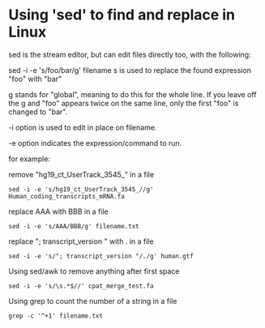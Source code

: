 # Using 'sed' to find and replace in Linux
sed is the stream editor, but can edit files directly too, with the following:

sed -i -e 's/foo/bar/g' filename
s is used to replace the found expression "foo" with "bar"

g stands for "global", meaning to do this for the whole line. If you leave off the g and "foo" appears twice on the same line, only the first "foo" is changed to "bar".

-i option is used to edit in place on filename.

-e option indicates the expression/command to run.


for example:


remove "hg19_ct_UserTrack_3545_" in a file
```
sed -i -e 's/hg19_ct_UserTrack_3545_//g' Human_coding_transcripts_mRNA.fa
```

replace AAA with BBB in a file
```
sed -i -e 's/AAA/BBB/g' filename.txt
```

replace "; transcript_version " with . in a file
```
sed -i -e 's/"; transcript_version "/./g' human.gtf
```

Using sed/awk to remove anything after first space
```
sed -i -e 's/\s.*$//' cpat_merge_test.fa     
```
Using grep to count the number of a string in a file
```
grep -c '^+1' filename.txt
```
